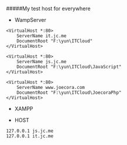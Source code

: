 #####My test host for everywhere


*  WampServer 

```
<VirtualHost *:80>
    ServerName it.jc.me
    DocumentRoot "F:\yun\ITCloud"
</VirtualHost>

<VirtualHost *:80>
    ServerName js.jc.me
    DocumentRoot "F:\yun\ITCloud\JavaScript"
</VirtualHost>

<VirtualHost *:80>
    ServerName www.joecora.com
    DocumentRoot "F:\yun\ITCloud\JoecoraPhp"
</VirtualHost>

```

*  XAMPP






*  HOST

```
127.0.0.1 js.jc.me
127.0.0.1 it.jc.me

```
